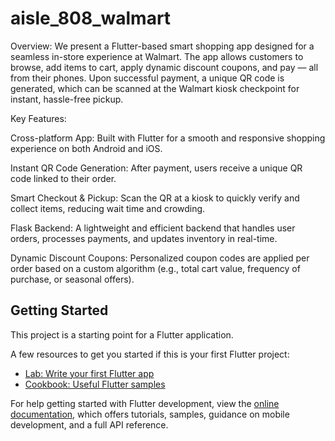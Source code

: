 # aisle_808_walmart

Overview:
We present a Flutter-based smart shopping app designed for a seamless in-store experience at Walmart. The app allows customers to browse, add items to cart, apply dynamic discount coupons, and pay — all from their phones. Upon successful payment, a unique QR code is generated, which can be scanned at the Walmart kiosk checkpoint for instant, hassle-free pickup.

Key Features:

 Cross-platform App: Built with Flutter for a smooth and responsive shopping experience on both Android and iOS.

 Instant QR Code Generation: After payment, users receive a unique QR code linked to their order.

 Smart Checkout & Pickup: Scan the QR at a kiosk to quickly verify and collect items, reducing wait time and crowding.

 Flask Backend: A lightweight and efficient backend that handles user orders, processes payments, and updates inventory in real-time.

 Dynamic Discount Coupons: Personalized coupon codes are applied per order based on a custom algorithm (e.g., total cart value, frequency of purchase, or seasonal offers).


## Getting Started

This project is a starting point for a Flutter application.

A few resources to get you started if this is your first Flutter project:

- [Lab: Write your first Flutter app](https://docs.flutter.dev/get-started/codelab)
- [Cookbook: Useful Flutter samples](https://docs.flutter.dev/cookbook)

For help getting started with Flutter development, view the
[online documentation](https://docs.flutter.dev/), which offers tutorials,
samples, guidance on mobile development, and a full API reference.
